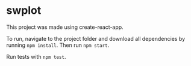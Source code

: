 
# swplot
This project was made using create-react-app.

To run, navigate to the project folder and download all dependencies by running `npm install`. Then run `npm start`.

Run tests with `npm test`.